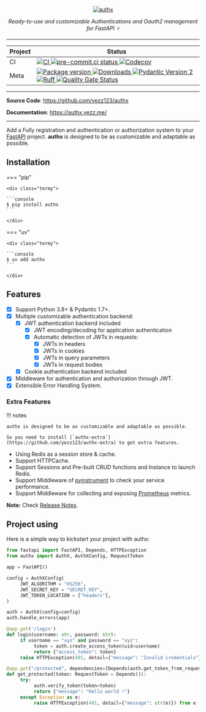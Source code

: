 
<p align="center">
<a href="https://authx.yezz.me" target="_blank">
    <img src="https://user-images.githubusercontent.com/52716203/136962014-280d82b0-0640-4ee5-9a11-b451b338f6d8.png" alt="authx">
</a>
<p align="center">
    <em>Ready-to-use and customizable Authentications and Oauth2 management for FastAPI ⚡</em>
</p>
</p>

---

|Project |Status |
| --- | --- |
| CI | [![ CI ]( https://github.com/yezz123/authx/actions/workflows/ci.yml/badge.svg ) ]( https://github.com/yezz123/authx/actions/workflows/ci.yml )  [![ pre-commit.ci status ]( https://results.pre-commit.ci/badge/github/yezz123/authx/main.svg )   ]( https://results.pre-commit.ci/latest/github/yezz123/authx/main )  [![ Codecov ]( https://codecov.io/gh/yezz123/authx/branch/main/graph/badge.svg )   ]( https://codecov.io/gh/yezz123/authx ) |
| Meta | [ ![ Package version ]( https://img.shields.io/pypi/v/authx?color=%2334D058&label=pypi%20package )   ]( https://pypi.org/project/authx )  [ ![ Downloads ]( https://static.pepy.tech/badge/authx )   ]( https://pepy.tech/project/authx )  [ ![ Pydantic Version 2 ]( https://img.shields.io/endpoint?url=https://raw.githubusercontent.com/pydantic/pydantic/main/docs/badge/v2.json )   ]( https://pydantic.dev )  [ ![ Ruff ]( https://img.shields.io/endpoint?url=https://raw.githubusercontent.com/astral-sh/ruff/main/assets/badge/v2.json ) ]( https://github.com/astral-sh/ruff ) [![Quality Gate Status](https://sonarcloud.io/api/project_badges/measure?project=yezz123_authx&metric=alert_status)](https://sonarcloud.io/summary/new_code?id=yezz123_authx) |

---

**Source Code**: <https://github.com/yezz123/authx>

**Documentation**: <https://authx.yezz.me/>

---

Add a Fully registration and authentication or authorization system to your
[FastAPI](https://fastapi.tiangolo.com/) project. **authx** is designed to be as
customizable and adaptable as possible.

## Installation

=== "pip"

    <div class="termy">

    ```console
    $ pip install authx
    ```

    </div>

=== "uv"

    <div class="termy">

    ```console
    $ uv add authx
    ```

    </div>

</div>

## Features

- [x] Support Python 3.8+ & Pydantic 1.7+.
- [x] Multiple customizable authentication backend:
  - [x] JWT authentication backend included
    - [x] JWT encoding/decoding for application authentication
    - [x] Automatic detection of JWTs in requests:
      - [x] JWTs in headers
      - [x] JWTs in cookies
      - [x] JWTs in query parameters
      - [x] JWTs in request bodies
  - [x] Cookie authentication backend included
- [x] Middleware for authentication and authorization through JWT.
- [x] Extensible Error Handling System.

### Extra Features

!!! notes

    authx is designed to be as customizable and adaptable as possible.

    So you need to install [`authx-extra`](https://github.com/yezz123/authx-extra) to get extra features.

- Using Redis as a session store & cache.
- Support HTTPCache.
- Support Sessions and Pre-built CRUD functions and Instance to launch Redis.
- Support Middleware of [pyinstrument](https://pyinstrument.readthedocs.io/) to check your service performance.
- Support Middleware for collecting and exposing [Prometheus](https://prometheus.io/) metrics.

**Note:** Check [Release Notes](https://authx.yezz.me/release/).

## Project using

Here is a simple way to kickstart your project with authx:

```python
from fastapi import FastAPI, Depends, HTTPException
from authx import AuthX, AuthXConfig, RequestToken

app = FastAPI()

config = AuthXConfig(
     JWT_ALGORITHM = "HS256",
     JWT_SECRET_KEY = "SECRET_KEY",
     JWT_TOKEN_LOCATION = ["headers"],
)

auth = AuthX(config=config)
auth.handle_errors(app)

@app.get('/login')
def login(username: str, password: str):
     if username == "xyz" and password == "xyz":
          token = auth.create_access_token(uid=username)
          return {"access_token": token}
     raise HTTPException(401, detail={"message": "Invalid credentials"})

@app.get("/protected", dependencies=[Depends(auth.get_token_from_request)])
def get_protected(token: RequestToken = Depends()):
     try:
          auth.verify_token(token=token)
          return {"message": "Hello world !"}
     except Exception as e:
          raise HTTPException(401, detail={"message": str(e)}) from e
```
